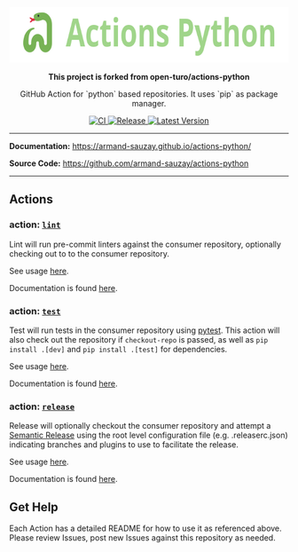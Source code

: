 <p align="center">
  <a href="https://armand-sauzay.github.io/actions-python/"><img src="docs/docs/logo.svg" alt="Actions Python" width="700" height="100"></a>
</p>

<p align="center">
    <b align="center">
        This project is forked from open-turo/actions-python
    </b>
    <p align="center">
    GitHub Action for `python` based repositories. It uses `pip` as package manager.
    </p>
</p>

<p align="center">
    <a href="https://github.com/armand-sauzay/actions-python/actions/workflows/ci.yaml">
        <img src="https://github.com/armand-sauzay/actions-python/actions/workflows/ci.yaml/badge.svg" alt="CI">
    </a>
    <a href="https://github.com/armand-sauzay/actions-python/actions/workflows/release.yaml">
        <img src="https://github.com/armand-sauzay/actions-python/actions/workflows/release.yaml/badge.svg?branch=main" alt="Release">
    </a>
    <a href="https://github.com/armand-sauzay/actions-python/releases">
        <img src="https://img.shields.io/github/v/release/armand-sauzay/actions-python?include_prereleases" alt="Latest Version">
    </a>
</p>

---

**Documentation:** https://armand-sauzay.github.io/actions-python/

**Source Code:** https://github.com/armand-sauzay/actions-python

---

## Actions

### action: [`lint`](./lint)

Lint will run pre-commit linters against the consumer repository, optionally checking out to to the consumer repository.

See usage [here](./lint/README.md#usage).

Documentation is found [here](./lint/README.md).

### action: [`test`](./test)

Test will run tests in the consumer repository using [pytest](https://github.com/pytest-dev/pytest). This action will also check out the repository if `checkout-repo` is passed, as well as `pip install .[dev]` and `pip install .[test]` for dependencies.

See usage [here](./test/README.md#usage).

Documentation is found [here](./test/README.md).

### action: [`release`](./release)

Release will optionally checkout the consumer repository and attempt a [Semantic Release](https://semantic-release.gitbook.io/semantic-release/usage/configuration) using the root level configuration file (e.g. .releaserc.json) indicating branches and plugins to use to facilitate the release.

See usage [here](./release/README.md#usage).

Documentation is found [here](./release/README.md).

## Get Help

Each Action has a detailed README for how to use it as referenced above. Please review Issues, post new Issues against this repository as needed.
